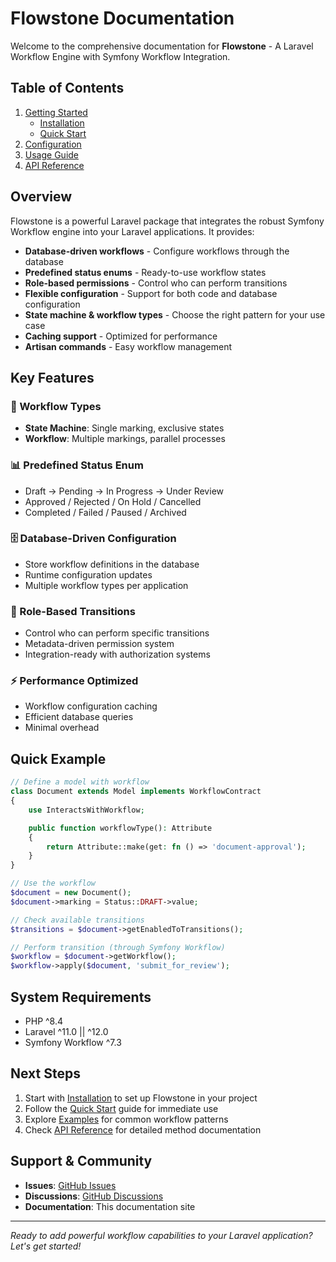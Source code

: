 # Flowstone Documentation

Welcome to the comprehensive documentation for **Flowstone** - A Laravel Workflow Engine with Symfony Workflow Integration.

## Table of Contents

1. [Getting Started](01-getting-started/)
   - [Installation](01-getting-started/01-installation.md)
   - [Quick Start](01-getting-started/02-quick-start.md)
2. [Configuration](02-configuration/01-configuration.md)
3. [Usage Guide](03-usage/01-usage-guide.md)
4. [API Reference](04-api/01-api-reference.md)

## Overview

Flowstone is a powerful Laravel package that integrates the robust Symfony Workflow engine into your Laravel applications. It provides:

- **Database-driven workflows** - Configure workflows through the database
- **Predefined status enums** - Ready-to-use workflow states
- **Role-based permissions** - Control who can perform transitions
- **Flexible configuration** - Support for both code and database configuration
- **State machine & workflow types** - Choose the right pattern for your use case
- **Caching support** - Optimized for performance
- **Artisan commands** - Easy workflow management

## Key Features

### 🔄 Workflow Types

- **State Machine**: Single marking, exclusive states
- **Workflow**: Multiple markings, parallel processes

### 📊 Predefined Status Enum

- Draft → Pending → In Progress → Under Review
- Approved / Rejected / On Hold / Cancelled
- Completed / Failed / Paused / Archived

### 🗄️ Database-Driven Configuration

- Store workflow definitions in the database
- Runtime configuration updates
- Multiple workflow types per application

### 🔐 Role-Based Transitions

- Control who can perform specific transitions
- Metadata-driven permission system
- Integration-ready with authorization systems

### ⚡ Performance Optimized

- Workflow configuration caching
- Efficient database queries
- Minimal overhead

## Quick Example

```php
// Define a model with workflow
class Document extends Model implements WorkflowContract
{
    use InteractsWithWorkflow;

    public function workflowType(): Attribute
    {
        return Attribute::make(get: fn () => 'document-approval');
    }
}

// Use the workflow
$document = new Document();
$document->marking = Status::DRAFT->value;

// Check available transitions
$transitions = $document->getEnabledToTransitions();

// Perform transition (through Symfony Workflow)
$workflow = $document->getWorkflow();
$workflow->apply($document, 'submit_for_review');
```

## System Requirements

- PHP ^8.4
- Laravel ^11.0 || ^12.0
- Symfony Workflow ^7.3

## Next Steps

1. Start with [Installation](01-getting-started/01-installation.md) to set up Flowstone in your project
2. Follow the [Quick Start](01-getting-started/02-quick-start.md) guide for immediate use
3. Explore [Examples](../examples/) for common workflow patterns
4. Check [API Reference](04-api/01-api-reference.md) for detailed method documentation

## Support & Community

- **Issues**: [GitHub Issues](https://github.com/cleaniquecoders/flowstone/issues)
- **Discussions**: [GitHub Discussions](https://github.com/cleaniquecoders/flowstone/discussions)
- **Documentation**: This documentation site

---

*Ready to add powerful workflow capabilities to your Laravel application? Let's get started!*
